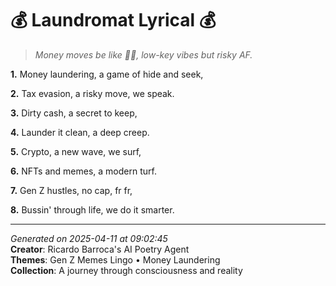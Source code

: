 # 💰 Laundromat Lyrical 💰

> *Money moves be like 🤑🤫, low-key vibes but risky AF.*

**1.** Money laundering, a game of hide and seek,


**2.** Tax evasion, a risky move, we speak.


**3.** Dirty cash, a secret to keep,


**4.** Launder it clean, a deep creep.


**5.** Crypto, a new wave, we surf,


**6.** NFTs and memes, a modern turf.


**7.** Gen Z hustles, no cap, fr fr,


**8.** Bussin' through life, we do it smarter.



---

*Generated on 2025-04-11 at 09:02:45*  
**Creator**: Ricardo Barroca's AI Poetry Agent  
**Themes**: Gen Z Memes Lingo • Money Laundering  
**Collection**: A journey through consciousness and reality